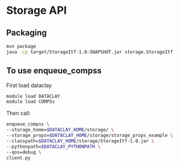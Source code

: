 # Storage API


## Packaging

```bash
mvn package
java -cp target/StorageItf-1.0-SNAPSHOT.jar storage.StorageItf 
```


## To use enqueue_compss

First load dataclay

```bash
module load DATACLAY
module load COMPSs
```

Then call:

```bash
enqueue_compss \
--storage_home=$DATACLAY_HOME/storage/ \
--storage_props=$DATACLAY_HOME/storage/storage_props_example \
--classpath=$DATACLAY_HOME/storage/StorageItf-1.0.jar \
--pythonpath=$DATACLAY_PYTHONPATH \
--qos=debug \
client.py
```

<!-- --lang=python path/to/dataclay/script -->
